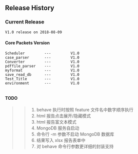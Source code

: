 
## Release History



### Current Release 

```
V1.0 release on 2018-08-09
```

#### Core Packets Version

```
Scheduler         ---         V1.0        
case_parser       ---         V1.0                  
Converter         ---         V1.0          
pdffile_parser    ---         V1.0                    
myformat          ---         V1.0                 
save_read_db      ---         V1.0           
Test_Title        ---         V1.0          
environment       ---         V1.0 
 
```

#### **TODO**

>>  1. behave 执行时按照 feature 文件名中数字顺序执行
>>  2. html 报告点击展开/隐藏模式
>>  3. html 报告富文本模式
>>  4. MongoDB 服务自启动 
>>  5. 命令行 -m 参数不启动 MongoDB 数据库
>>  6. 结果写入 xlsx 报告表单中
>>  7. 对 behave 命令行参数更详细的封装支持